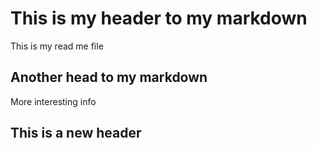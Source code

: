 # This is my header to my markdown

This is my read me file

## Another head to my markdown

More interesting info

## This is a new header